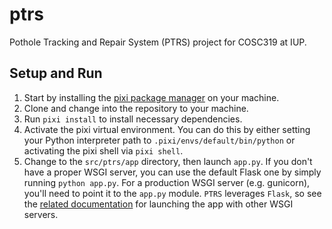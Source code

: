 # ptrs
Pothole Tracking and Repair System (PTRS) project for COSC319 at IUP.

## Setup and Run
1. Start by installing the [pixi package manager](https://pixi.sh/latest/) on your machine.
2. Clone and change into the repository to your machine.
3. Run `pixi install` to install necessary dependencies.
4. Activate the pixi virtual environment. You can do this by either setting your Python interpreter path to `.pixi/envs/default/bin/python` or activating the pixi shell via `pixi shell`.
5. Change to the `src/ptrs/app` directory, then launch `app.py`. If you don't have a proper WSGI server, you can use the default Flask one by simply running `python app.py`. For a production WSGI server (e.g. gunicorn), you'll need to point it to the `app.py` module. `PTRS` leverages `Flask`, so see the [related documentation](https://flask.palletsprojects.com/en/stable/deploying/) for launching the app with other WSGI servers.
